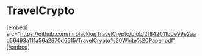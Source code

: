 # TravelCrypto
[embed] src="https://github.com/mrblackke/TravelCrypto/blob/2f842011b0e99e2aad56493a111a56a2970d6515/TravelCrypto%20White%20Paper.pdf"[/embed]
